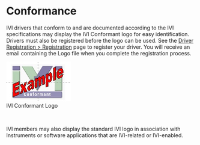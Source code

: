 # Conformance

IVI drivers that conform to and are documented according to the IVI
specifications may display the IVI Conformant logo for easy
identification. Drivers must also be registered before the logo can be
used. See the [Driver Registration \>
Registration](../registered_drivers/register_driver.md) page to
register your driver. You will receive an email containing the Logo file
when you complete the registration process.

![IVI Conformant Logo](../images/IVI_Conformant_Logo.jpg)  
IVI Conformant Logo

 

  

IVI members may also display the standard IVI logo in association with
Instruments or software applications that are IVI-related or
IVI-enabled.
